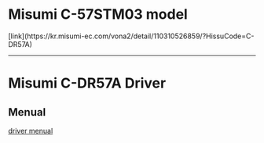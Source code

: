 # Misumi C-57STM03 model

<p> [link](https://kr.misumi-ec.com/vona2/detail/110310526859/?HissuCode=C-DR57A) </p>

---

# Misumi C-DR57A Driver

## Menual
[driver menual](https://kr.misumi-ec.com/pdf/fa/manual/57.pdf)

